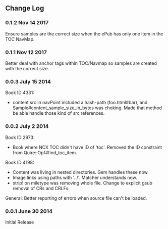 ## Change Log

### 0.1.2 Nov 14 2017

Ensure samples are the correct size when the ePub has only one item in the TOC
NavMap.

### 0.1.1 Nov 12 2017

Better deal with anchor tags within TOC/Navmap so samples are created with the
correct size.

### 0.0.3 July 15 2014

Book ID 4331:
  * content src in navPoint included a hash-path (foo.html#bar), and
    Sample#content_sample_size_in_bytes was choking. Made that method be able
    handle those kind of src references.

### 0.0.2 July 2 2014

Book ID 2973:
  * Book where NCX TOC didn't have ID of 'toc'. Removed the ID constraint
    from Quire::Opf#find_toc_item.

Book ID 4198:
 * Content was living in nested directories. Gem handles these now.
 * Image links using paths with '../'. Matcher understands now.
 * strip! on miletype was removing whole file. Change to explicit gsub removal
   of CRs and CRLFs.

General: Better reporting of errors when source file can't be loaded.

### 0.0.1 June 30 2014

Initial Release
